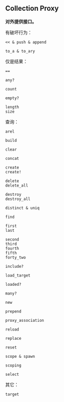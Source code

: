 ## Collection Proxy

**对外提供接口。**

有破坏行为：

```
<< & push & append

to_a & to_ary
```

仅是结果：

```
==

any?

count

empty?

length
size
```

查询：

```
arel

build

clear

concat

create
create!

delete
delete_all

destroy
destroy_all

distinct & uniq

find

first
last

second
third
fourth
fifth
forty_two

include?

load_target

loaded?

many?

new

prepend

proxy_association

reload

replace

reset

scope & spawn

scoping

select
```

其它：

```
target
```
